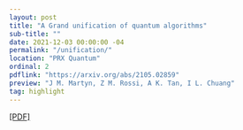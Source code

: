 ```yaml
---
layout: post
title: "A Grand unification of quantum algorithms"
sub-title: ""
date: 2021-12-03 00:00:00 -04
permalink: "/unification/"
location: "PRX Quantum"
ordinal: 2
pdflink: "https://arxiv.org/abs/2105.02859"
preview: "J M. Martyn, Z M. Rossi, A K. Tan, I L. Chuang"
tag: highlight
---
```

[\[PDF\]](https://arxiv.org/abs/2105.02859)